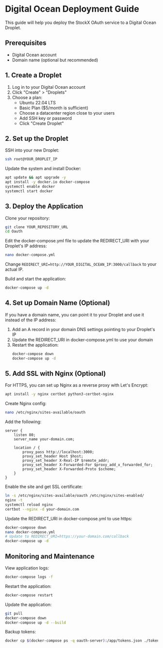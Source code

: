 # Digital Ocean Deployment Guide

This guide will help you deploy the StockX OAuth service to a Digital Ocean Droplet.

## Prerequisites

- Digital Ocean account
- Domain name (optional but recommended)

## 1. Create a Droplet

1. Log in to your Digital Ocean account
2. Click "Create" > "Droplets"
3. Choose a plan:
   - Ubuntu 22.04 LTS
   - Basic Plan ($5/month is sufficient)
   - Choose a datacenter region close to your users
   - Add SSH key or password
   - Click "Create Droplet"

## 2. Set up the Droplet

SSH into your new Droplet:

```bash
ssh root@YOUR_DROPLET_IP
```

Update the system and install Docker:

```bash
apt update && apt upgrade -y
apt install -y docker.io docker-compose
systemctl enable docker
systemctl start docker
```

## 3. Deploy the Application

Clone your repository:

```bash
git clone YOUR_REPOSITORY_URL
cd Oauth
```

Edit the docker-compose.yml file to update the REDIRECT_URI with your Droplet's IP address:

```bash
nano docker-compose.yml
```

Change `REDIRECT_URI=http://YOUR_DIGITAL_OCEAN_IP:3000/callback` to your actual IP.

Build and start the application:

```bash
docker-compose up -d
```

## 4. Set up Domain Name (Optional)

If you have a domain name, you can point it to your Droplet and use it instead of the IP address:

1. Add an A record in your domain DNS settings pointing to your Droplet's IP
2. Update the REDIRECT_URI in docker-compose.yml to use your domain
3. Restart the application:
   ```bash
   docker-compose down
   docker-compose up -d
   ```

## 5. Add SSL with Nginx (Optional)

For HTTPS, you can set up Nginx as a reverse proxy with Let's Encrypt:

```bash
apt install -y nginx certbot python3-certbot-nginx
```

Create Nginx config:

```bash
nano /etc/nginx/sites-available/oauth
```

Add the following:

```
server {
    listen 80;
    server_name your-domain.com;

    location / {
        proxy_pass http://localhost:3000;
        proxy_set_header Host $host;
        proxy_set_header X-Real-IP $remote_addr;
        proxy_set_header X-Forwarded-For $proxy_add_x_forwarded_for;
        proxy_set_header X-Forwarded-Proto $scheme;
    }
}
```

Enable the site and get SSL certificate:

```bash
ln -s /etc/nginx/sites-available/oauth /etc/nginx/sites-enabled/
nginx -t
systemctl reload nginx
certbot --nginx -d your-domain.com
```

Update the REDIRECT_URI in docker-compose.yml to use https:

```bash
docker-compose down
nano docker-compose.yml
# Update to REDIRECT_URI=https://your-domain.com/callback
docker-compose up -d
```

## Monitoring and Maintenance

View application logs:

```bash
docker-compose logs -f
```

Restart the application:

```bash
docker-compose restart
```

Update the application:

```bash
git pull
docker-compose down
docker-compose up -d --build
```

Backup tokens:

```bash
docker cp $(docker-compose ps -q oauth-server):/app/tokens.json ./tokens-backup.json
```